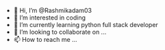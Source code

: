 - 👋 Hi, I’m @Rashmikadam03
- 👀 I’m interested in coding
- 🌱 I’m currently learning python full stack developer
- 💞️ I’m looking to collaborate on ...
- 📫 How to reach me ...

<!---
Rashmikadam03/Rashmikadam03 is a ✨ special ✨ repository because its `README.md` (this file) appears on your GitHub profile.
You can click the Preview link to take a look at your changes.
--->
